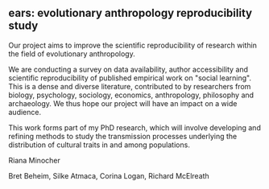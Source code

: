 ## ears: evolutionary anthropology reproducibility study

Our project aims to improve the scientific reproducibility of research within the field of evolutionary anthropology. 

We are conducting a survey on data availability, author accessibility and scientific reproducibility of published empirical work on "social learning". This is a dense and diverse literature, contributed to by researchers from biology, psychology, sociology, economics, anthropology, philosophy and archaeology. We thus hope our project will have an impact on a wide audience. 

This work forms part of my PhD research, which will involve developing and refining methods to study the transmission processes underlying the distribution of cultural traits in and among populations. 

Riana Minocher

Bret Beheim, Silke Atmaca, Corina Logan, Richard McElreath
